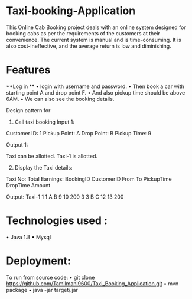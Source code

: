 # Taxi-booking-Application
This Online Cab Booking project deals with an online system designed for booking cabs as per the requirements of the customers at their convenience.  The current system is manual and is time-consuming. It is also cost-ineffective, and the average return is low and diminishing.

# Features
**Log in **
• login with username and password.
• Then book a car with starting point A and drop point F.
• And also pickup time should be above 6AM.
• We can also see the booking details.


Design pattern for

1)    Call taxi booking 
Input 1:

 Customer ID: 1
 Pickup Point: A
 Drop Point: B
 Pickup Time: 9

Output 1:

 Taxi can be allotted.
 Taxi-1 is allotted.

2) Display the Taxi details:

 Taxi No:    Total Earnings:
 BookingID    CustomerID    From    To    PickupTime    DropTime    Amount
   
 Output:
 Taxi-1 
 1    1    A    B     9    10    200
 3    3    B    C    12    13    200


# Technologies used :

•	Java 1.8 
•	Mysql

# Deployment:
To run from source code:
•	git clone https://github.com/Tamilmani9600/Taxi_Booking_Application.git
•	mvn package
•	java -jar target/<jarfilename>.jar

